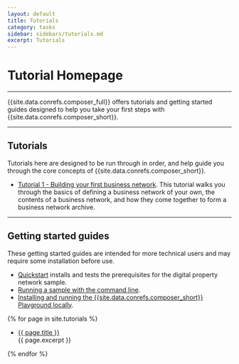 ```yaml
---
layout: default
title: Tutorials
category: tasks
sidebar: sidebars/tutorials.md
excerpt: Tutorials
---
```


# Tutorial Homepage

---

{{site.data.conrefs.composer_full}} offers tutorials and getting started guides designed to help you take your first steps with {{site.data.conrefs.composer_short}}.

---

## Tutorials

Tutorials here are designed to be run through in order, and help guide you through the core concepts of {{site.data.conrefs.composer_short}}.

* [Tutorial 1 - Building your first business network](../tutorials/defining-a-business-network.html). This tutorial walks you through the basics of defining a business network of your own, the contents of a business network, and how they come together to form a business network archive.

---

## Getting started guides

These getting started guides are intended for more technical users and may require some installation before use.

* [Quickstart](../installing/quickstart.html) installs and tests the prerequisites for the digital property network sample.
* [Running a sample with the command line](../tutorials/getting-started-cmd-line.html).
* [Installing and running the {{site.data.conrefs.composer_short}} Playground locally](../tutorials/getting-started-playground.html).

{% for page in site.tutorials %}
<ul>
  <li><a href="{{ page.url }}" title="{{ page.title }}">{{ page.title }}</a><br/><div class="excerpt">{{ page.excerpt }}</div></li>
</ul>
{% endfor %}
